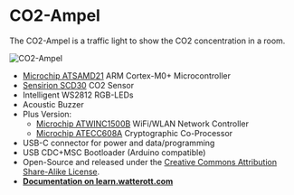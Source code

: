 # CO2-Ampel
The CO2-Ampel is a traffic light to show the CO2 concentration in a room.

![CO2-Ampel](https://github.com/watterott/CO2-Ampel/raw/master/hardware/CO2-Ampel_v10.jpg)

* [Microchip ATSAMD21](https://www.microchip.com/wwwproducts/en/ATSAMD21G18) ARM Cortex-M0+ Microcontroller
* [Sensirion SCD30](https://www.sensirion.com/en/environmental-sensors/carbon-dioxide-sensors/carbon-dioxide-sensors-co2/) CO2 Sensor
* Intelligent WS2812 RGB-LEDs
* Acoustic Buzzer
* Plus Version:
  * [Microchip ATWINC1500B](http://www.microchip.com/wwwproducts/en/ATWINC1500) WiFi/WLAN Network Controller
  * [Microchip ATECC608A](http://www.microchip.com/wwwproducts/en/ATECC608A) Cryptographic Co-Processor
* USB-C connector for power and data/programming
* USB CDC+MSC Bootloader (Arduino compatible)
* Open-Source and released under the [Creative Commons Attribution Share-Alike License](https://creativecommons.org/licenses/by-sa/4.0/).
* **[Documentation on learn.watterott.com](https://learn.watterott.com)**
